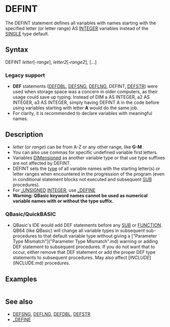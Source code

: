 # DEFINT

The DEFINT statement defines all variables with names starting with the specified letter (or letter range) AS [INTEGER](INTEGER.md) variables instead of the [SINGLE](SINGLE.md) type default.

  

## Syntax

DEFINT *letter*[-*range*], *letter2*[-*range2*], [...]
### Legacy support

* **DEF** statements ([DEFDBL](DEFDBL.md), [DEFSNG](DEFSNG.md), [DEFLNG](DEFLNG.md), DEFINT, [DEFSTR](DEFSTR.md)) were used when storage space was a concern in older computers, as their usage could save up typing. Instead of DIM a AS INTEGER, a2 AS INTEGER, a3 AS INTEGER, simply having DEFINT A in the code before using variables starting with letter **A** would do the same job.
* For clarity, it is recommended to declare variables with meaningful names.

  

## Description

* *letter* (or *range*) can be from A-Z or any other range, like **G-M**.
* You can also use commas for specific undefined variable first letters.
* Variables [DIMensioned](DIMensioned.md) as another variable type or that use type suffixes are not affected by DEFINT.
* DEFINT sets the [type](type.md) of all variable names with the starting letter(s) or letter ranges when encountered in the progression of the program (even in conditional statement blocks not executed and subsequent [SUB](SUB.md) procedures).
* For [_UNSIGNED](_UNSIGNED.md) [INTEGER](INTEGER.md), use [_DEFINE](_DEFINE.md)
* **Warning: QBasic keyword names cannot be used as numerical variable names with or without the type suffix.**

### QBasic/QuickBASIC

* QBasic's IDE would add DEF statements before any [SUB](SUB.md) or [FUNCTION](FUNCTION.md). QB64 (like QBasic) will change all variable types in subsequent sub-procedures to that default variable type without giving a ["Parameter Type Mismatch"]("Parameter Type Mismatch".md) warning or adding DEF statement to subsequent procedures. If you do not want that to occur, either remove that DEF statement or add the proper DEF type statements to subsequent procedures. May also affect [$INCLUDE]($INCLUDE.md) procedures.

  

## Examples

``` DEFINT A, F-H, M  'With the above, all variables with names starting with A, F, G, H and M 'will be of type INTEGER, unless they have a type suffix 'indicating another type or they are [dimensioned](dimensioned.md) differently  
```

  

## See also

* [DEFSNG](DEFSNG.md), [DEFLNG](DEFLNG.md), [DEFDBL](DEFDBL.md), [DEFSTR](DEFSTR.md)
* [_DEFINE](_DEFINE.md)

  
